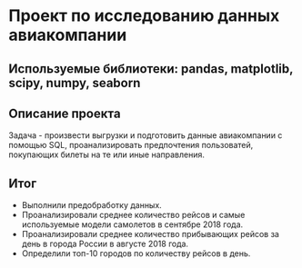 # Проект по исследованию данных авиакомпании
## Используемые библиотеки: pandas, matplotlib, scipy, numpy, seaborn
## Описание проекта
Задача - произвести выгрузки и подготовить данные авиакомпании с помощью SQL, проанализировать предпочтения пользоватей, покупающих билеты на те или иные направления.
## Итог
- Выполнили предобработку данных.
- Проанализировали среднее количество рейсов и самые используемые модели самолетов в сентябре 2018 года.
- Проанализировали среднее количество прибывающих рейсов за день в города России в августе 2018 года.
- Определили топ-10 городов по количеству рейсов в день.

